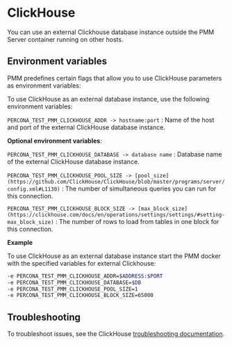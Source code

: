 # ClickHouse


You can use an external Clickhouse database instance outside the PMM Server container running on other hosts.

## Environment variables

PMM predefines certain flags that allow you to use ClickHouse parameters as environment variables:

To use ClickHouse as an external database instance, use the following environment variables: 
 
`PERCONA_TEST_PMM_CLICKHOUSE_ADDR -> hostname:port`
:   Name of the host and port of the external ClickHouse database instance. 

**Optional environment variables**:

`PERCONA_TEST_PMM_CLICKHOUSE_DATABASE -> database name`
:   Database name of the external ClickHouse database instance.

​​`PERCONA_TEST_PMM_CLICKHOUSE_POOL_SIZE -> [pool_size](https://github.com/ClickHouse/ClickHouse/blob/master/programs/server/config.xml#L1130)`
:   The number of simultaneous queries  you can run for this connection.

`PERCONA_TEST_PMM_CLICKHOUSE_BLOCK_SIZE -> [max_block_size](https://clickhouse.com/docs/en/operations/settings/settings/#setting-max_block_size)`
:   The number of rows to load from tables in one block for this connection.
 
**Example**

To use ClickHouse as an external database instance start the PMM docker with the specified variables for external Clickhouse:
​​

```sh
-e PERCONA_TEST_PMM_CLICKHOUSE_ADDR=$ADDRESS:$PORT
-e PERCONA_TEST_PMM_CLICKHOUSE_DATABASE=$DB
-e PERCONA_TEST_PMM_CLICKHOUSE_POOL_SIZE=1 
-e PERCONA_TEST_PMM_CLICKHOUSE_BLOCK_SIZE=65000
```

## Troubleshooting

To troubleshoot issues, see the ClickHouse [troubleshooting documentation](https://clickhouse.com/docs/en/operations/troubleshooting/).

